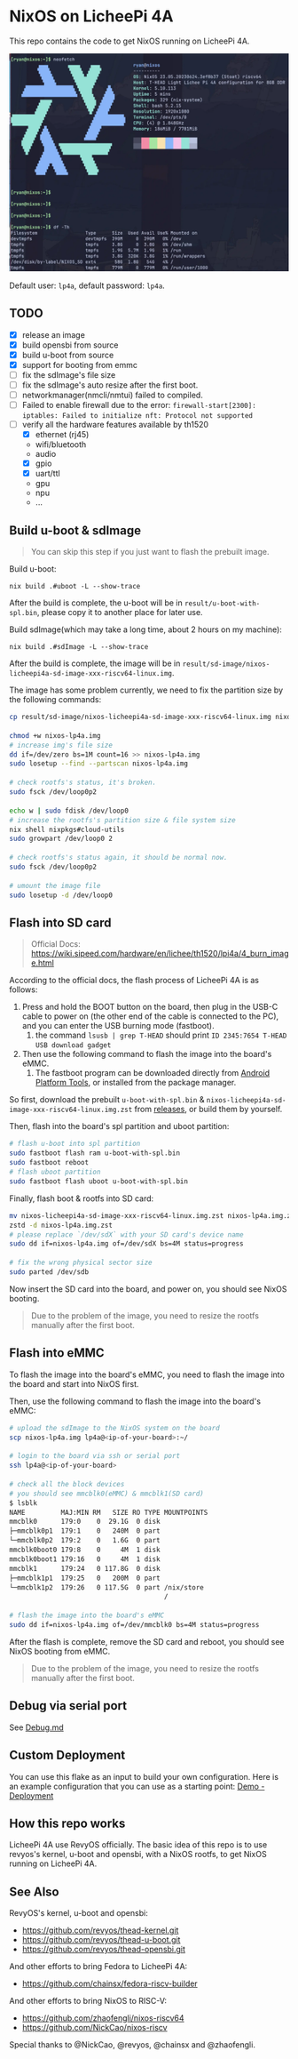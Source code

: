 # NixOS on LicheePi 4A

This repo contains the code to get NixOS running on LicheePi 4A.

![](./_img/nixos-licheepi-neofetch.webp)

Default user: `lp4a`, default password: `lp4a`.

## TODO

- [x] release an image
- [x] build opensbi from source
- [x] build u-boot from source
- [x] support for booting from emmc
- [ ] fix the sdImage's file size
- [ ] fix the sdImage's auto resize after the first boot.
- [ ] networkmanager(nmcli/nmtui) failed to compiled.
- [ ] Failed to enable firewall due to the error: `firewall-start[2300]: iptables: Failed to initialize nft: Protocol not supported`
- [ ] verify all the hardware features available by th1520
    - [x] ethernet (rj45)
    - wifi/bluetooth
    - audio
    - [x] gpio
    - [x] uart/ttl
    - gpu
    - npu
    - ...

## Build u-boot & sdImage

> You can skip this step if you just want to flash the prebuilt image.


Build u-boot:

```shell
nix build .#uboot -L --show-trace
```

After the build is complete, the u-boot will be in `result/u-boot-with-spl.bin`, please copy it to another place for later use.

Build sdImage(which may take a long time, about 2 hours on my machine):

```shell
nix build .#sdImage -L --show-trace
```

After the build is complete, the image will be in `result/sd-image/nixos-licheepi4a-sd-image-xxx-riscv64-linux.img`.

The image has some problem currently, we need to fix the partition size by the following commands:

```bash
cp result/sd-image/nixos-licheepi4a-sd-image-xxx-riscv64-linux.img nixos-lp4a.img

chmod +w nixos-lp4a.img
# increase img's file size
dd if=/dev/zero bs=1M count=16 >> nixos-lp4a.img
sudo losetup --find --partscan nixos-lp4a.img

# check rootfs's status, it's broken.
sudo fsck /dev/loop0p2

echo w | sudo fdisk /dev/loop0
# increase the rootfs's partition size & file system size
nix shell nixpkgs#cloud-utils
sudo growpart /dev/loop0 2

# check rootfs's status again, it should be normal now.
sudo fsck /dev/loop0p2

# umount the image file
sudo losetup -d /dev/loop0
```

## Flash into SD card

> Official Docs: https://wiki.sipeed.com/hardware/en/lichee/th1520/lpi4a/4_burn_image.html

According to the official docs, the flash process of LicheePi 4A is as follows:

1. Press and hold the BOOT button on the board, then plug in the USB-C cable to power on (the other end of the cable is connected to the PC), and you can enter the USB burning mode (fastboot).
   1. the command `lsusb | grep T-HEAD` should print `ID 2345:7654 T-HEAD USB download gadget`
2. Then use the following command to flash the image into the board's eMMC.
   1. The fastboot program can be downloaded directly from [Android Platform Tools](https://developer.android.com/tools/releases/platform-tools), or installed from the package manager.

So first, download the prebuilt `u-boot-with-spl.bin` & `nixos-licheepi4a-sd-image-xxx-riscv64-linux.img.zst` from [releases](https://github.com/ryan4yin/nixos-licheepi4a/releases), or build them by yourself.

Then, flash into the board's spl partition and uboot partition:

```bash
# flash u-boot into spl partition
sudo fastboot flash ram u-boot-with-spl.bin
sudo fastboot reboot
# flash uboot partition
sudo fastboot flash uboot u-boot-with-spl.bin
```

Finally, flash boot & rootfs into SD card:

```bash
mv nixos-licheepi4a-sd-image-xxx-riscv64-linux.img.zst nixos-lp4a.img.zst
zstd -d nixos-lp4a.img.zst
# please replace `/dev/sdX` with your SD card's device name
sudo dd if=nixos-lp4a.img of=/dev/sdX bs=4M status=progress

# fix the wrong physical sector size
sudo parted /dev/sdb
```

Now insert the SD card into the board, and power on, you should see NixOS booting.

> Due to the problem of the image, you need to resize the rootfs manually after the first boot.

## Flash into eMMC

To flash the image into the board's eMMC, you need to flash the image into the board and start into NixOS first.

Then, use the following command to flash the image into the board's eMMC:

```bash
# upload the sdImage to the NixOS system on the board
scp nixos-lp4a.img lp4a@<ip-of-your-board>:~/

# login to the board via ssh or serial port
ssh lp4a@<ip-of-your-board>

# check all the block devices
# you should see mmcblk0(eMMC) & mmcblk1(SD card)
$ lsblk
NAME         MAJ:MIN RM   SIZE RO TYPE MOUNTPOINTS
mmcblk0      179:0    0  29.1G  0 disk 
├─mmcblk0p1  179:1    0   240M  0 part 
└─mmcblk0p2  179:2    0   1.6G  0 part 
mmcblk0boot0 179:8    0     4M  1 disk 
mmcblk0boot1 179:16   0     4M  1 disk 
mmcblk1      179:24   0 117.8G  0 disk 
├─mmcblk1p1  179:25   0   200M  0 part 
└─mmcblk1p2  179:26   0 117.5G  0 part /nix/store
                                       /

# flash the image into the board's eMMC
sudo dd if=nixos-lp4a.img of=/dev/mmcblk0 bs=4M status=progress
```

After the flash is complete, remove the SD card and reboot, you should see NixOS booting from eMMC.

> Due to the problem of the image, you need to resize the rootfs manually after the first boot.

## Debug via serial port

See [Debug.md](./Debug.md)

## Custom Deployment

You can use this flake as an input to build your own configuration.
Here is an example configuration that you can use as a starting point: [Demo - Deployment](./demo)

## How this repo works

LicheePi 4A use RevyOS officially.
The basic idea of this repo is to use revyos's kernel, u-boot and opensbi, with a NixOS rootfs, to get NixOS running on LicheePi 4A.

## See Also

RevyOS's kernel, u-boot and opensbi:

- https://github.com/revyos/thead-kernel.git
- https://github.com/revyos/thead-u-boot.git
- https://github.com/revyos/thead-opensbi.git

And other efforts to bring Fedora to LicheePi 4A:

- https://github.com/chainsx/fedora-riscv-builder

And other efforts to bring NixOS to RISC-V:

- https://github.com/zhaofengli/nixos-riscv64
- https://github.com/NickCao/nixos-riscv

Special thanks to @NickCao,  @revyos, @chainsx and @zhaofengli.


